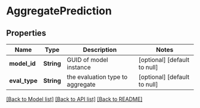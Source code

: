 # AggregatePrediction

## Properties
Name | Type | Description | Notes
------------ | ------------- | ------------- | -------------
**model_id** | **String** | GUID of model instance | [optional] [default to null]
**eval_type** | **String** | the evaluation type to aggregate | [optional] [default to null]

[[Back to Model list]](../README.md#documentation-for-models) [[Back to API list]](../README.md#documentation-for-api-endpoints) [[Back to README]](../README.md)


